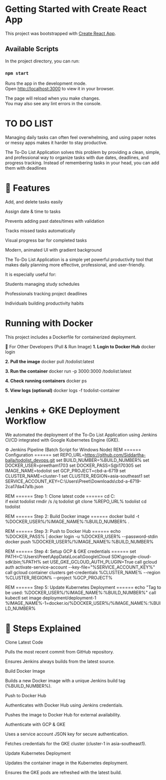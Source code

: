 # Getting Started with Create React App

This project was bootstrapped with [Create React App](https://github.com/facebook/create-react-app).

## Available Scripts

In the project directory, you can run:

### `npm start`

Runs the app in the development mode.\
Open [http://localhost:3000](http://localhost:3000) to view it in your browser.

The page will reload when you make changes.\
You may also see any lint errors in the console.

# **TO DO LIST**

Managing daily tasks can often feel overwhelming, and using paper notes or messy apps makes it harder to stay productive.

The To-Do List Application solves this problem by providing a clean, simple, and professional way to organize tasks with due dates, deadlines, and progress tracking.
Instead of remembering tasks in your head, you can add them with deadlines

# 🚀 Features

Add, and delete tasks easily

Assign date & time to tasks

Prevents adding past dates/times with validation

Tracks missed tasks automatically

Visual progress bar for completed tasks

Modern, animated UI with gradient background

The To-Do List Application is a simple yet powerful productivity tool that makes daily planning more effective, professional, and user-friendly.

It is especially useful for:

Students managing study schedules

Professionals tracking project deadlines

Individuals building productivity habits

# Running with Docker

This project includes a Dockerfile for containerized deployment.

🔹 For Other Developers (Pull & Run Image)
**1. Login to Docker Hub**
docker login  

**2. Pull the image**
docker pull <your-dockerhub-username>/todolist:latest  

**3. Run the container**
docker run -p 3000:3000 <your-dockerhub-username>/todolist:latest  

**4. Check running containers**
docker ps  

**5. View logs (optional)**
docker logs -f todolist-container

# **Jenkins + GKE Deployment Workflow**

We automated the deployment of the To-Do List Application using Jenkins CI/CD integrated with Google Kubernetes Engine (GKE).

⚙ Jenkins Pipeline (Batch Script for Windows Node)
REM ====== Configuration ======
set REPO_URL=https://github.com/Siddartha-balla/todolist_devops.git
set BUILD_NUMBER=%BUILD_NUMBER%
set DOCKER_USER=preetham1703
set DOCKER_PASS=S@i170305
set IMAGE_NAME=todolist
set GCP_PROJECT=cbd-a-6719
set CLUSTER_NAME=cluster-1
set CLUSTER_REGION=asia-southeast1
set SERVICE_ACCOUNT_KEY=C:\Users\Preet\Downloads\cbd-a-6719-2ca17da47a1b.json

REM ====== Step 1: Clone latest code ======
cd C:\
if exist todolist rmdir /s /q todolist
git clone %REPO_URL% todolist
cd todolist

REM ====== Step 2: Build Docker image ======
docker build -t %DOCKER_USER%/%IMAGE_NAME%:%BUILD_NUMBER% .

REM ====== Step 3: Push to Docker Hub ======
echo %DOCKER_PASS% | docker login -u %DOCKER_USER% --password-stdin
docker push %DOCKER_USER%/%IMAGE_NAME%:%BUILD_NUMBER%

REM ====== Step 4: Setup GCP & GKE credentials ======
set PATH=C:\Users\Preet\AppData\Local\Google\Cloud SDK\google-cloud-sdk\bin;%PATH%
set USE_GKE_GCLOUD_AUTH_PLUGIN=True
call gcloud auth activate-service-account --key-file="%SERVICE_ACCOUNT_KEY%"
call gcloud container clusters get-credentials %CLUSTER_NAME% --region %CLUSTER_REGION% --project %GCP_PROJECT%

REM ====== Step 5: Update Kubernetes Deployment ======
echo "Tag to be used: %DOCKER_USER%/%IMAGE_NAME%:%BUILD_NUMBER%"
call kubectl set image deployment/deployment-1 %IMAGE_NAME%-1=docker.io/%DOCKER_USER%/%IMAGE_NAME%:%BUILD_NUMBER%

# 📌 Steps Explained

Clone Latest Code

Pulls the most recent commit from GitHub repository.

Ensures Jenkins always builds from the latest source.

Build Docker Image

Builds a new Docker image with a unique Jenkins build tag (%BUILD_NUMBER%).

Push to Docker Hub

Authenticates with Docker Hub using Jenkins credentials.

Pushes the image to Docker Hub for external availability.

Authenticate with GCP & GKE

Uses a service account JSON key for secure authentication.

Fetches credentials for the GKE cluster (cluster-1 in asia-southeast1).

Update Kubernetes Deployment

Updates the container image in the Kubernetes deployment.

Ensures the GKE pods are refreshed with the latest build.


